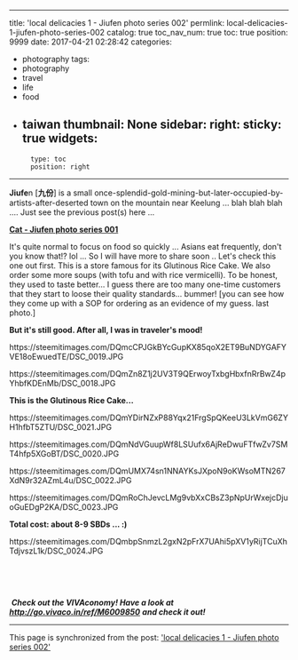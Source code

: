 
---
title: 'local delicacies 1 - Jiufen photo series 002'
permlink: local-delicacies-1-jiufen-photo-series-002
catalog: true
toc_nav_num: true
toc: true
position: 9999
date: 2017-04-21 02:28:42
categories:
- photography
tags:
- photography
- travel
- life
- food
- taiwan
thumbnail: None
sidebar:
    right:
        sticky: true
widgets:
    -
        type: toc
        position: right
---


<html>
<p><strong>Jiufe</strong>n [<strong>九份</strong>] is a small once-splendid-gold-mining-but-later-occupied-by-artists-after-deserted town on the mountain near Keelung ... blah blah blah .... Just see the previous post(s) here ...&nbsp;</p>
<p><a href="https://steemit.com/photography/@deanliu/cat-jiufen-photo-series-001"><strong>Cat - Jiufen photo series 001</strong></a></p>
<p>It's quite normal to focus on food so quickly ... Asians eat frequently, don't you know that!? lol ... So I will have more to share soon .. Let's check this one out first. This is a store famous for its Glutinous Rice Cake. We also order some more soups (with tofu and with rice vermicelli). To be honest, they used to taste better... I guess there are too many one-time customers that they start to loose their quality standards... bummer! [you can see how they come up with a SOP for ordering as an evidence of my guess. last photo.]&nbsp;</p>
<p><strong>But it's still good. After all, I was in traveler's mood!</strong></p>
<p>https://steemitimages.com/DQmcCPJGkBYcGupKX85qoX2ET9BuNDYGAFYVE18oEwuedTE/DSC_0019.JPG</p>
<p>https://steemitimages.com/DQmZn8Z1j2UV3T9QErwoyTxbgHbxfnRrBwZ4pYhbfKDEnMb/DSC_0018.JPG</p>
<p><strong>This is the Glutinous Rice Cake...</strong></p>
<p>https://steemitimages.com/DQmYDirNZxP88Yqx21FrgSpQKeeU3LkVmG6ZYH1hfbT5ZTU/DSC_0021.JPG</p>
<p>https://steemitimages.com/DQmNdVGuupWf8LSUufx6AjReDwuFTfwZv7SMT4hfp5XGoBT/DSC_0020.JPG</p>
<p>https://steemitimages.com/DQmUMX74sn1NNAYKsJXpoN9oKWsoMTN267XdN9r32AZmL4u/DSC_0022.JPG</p>
<p>https://steemitimages.com/DQmRoChJevcLMg9vbXxCBsZ3pNpUrWxejcDjuoGuEDgP2KA/DSC_0023.JPG</p>
<p><strong>Total cost: about 8-9 SBDs ... :)</strong></p>
<p>https://steemitimages.com/DQmbpSnmzL2gxN2pFrX7UAhi5pXV1yRijTCuXhTdjvszL1k/DSC_0024.JPG</p>
<p><br></p>
<p><br></p>
<p>&nbsp;<em><strong>Check out the VIVAconomy! Have a look at</strong></em> <a href="http://go.vivaco.in/ref/M6009850"><em><strong>http://go.vivaco.in/ref/M6009850</strong></em></a> <em><strong>and check it out!&nbsp;</strong></em>&nbsp;</p>
</html>

- - -

This page is synchronized from the post: ['local delicacies 1 - Jiufen photo series 002'](https://steemit.com/@deanliu/local-delicacies-1-jiufen-photo-series-002)
